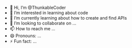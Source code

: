 - 👋 Hi, I’m @ThunkableCoder
- 👀 I’m interested in learning about code
- 🌱 I’m currently learning about how to create and find APIs
- 💞️ I’m looking to collaborate on ...
- 📫 How to reach me ...
- 😄 Pronouns: ...
- ⚡ Fun fact: ...

<!---
ThunkableCoder/ThunkableCoder is a ✨ special ✨ repository because its `README.md` (this file) appears on your GitHub profile.
You can click the Preview link to take a look at your changes.
--->

